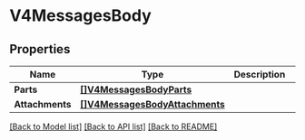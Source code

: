 # V4MessagesBody

## Properties

Name | Type | Description | Notes
------------ | ------------- | ------------- | -------------
**Parts** | [**[]V4MessagesBodyParts**](_v4_messages_body_parts.md) |  | [optional] 
**Attachments** | [**[]V4MessagesBodyAttachments**](_v4_messages_body_attachments.md) |  | [optional] 

[[Back to Model list]](../README.md#documentation-for-models) [[Back to API list]](../README.md#documentation-for-api-endpoints) [[Back to README]](../README.md)


